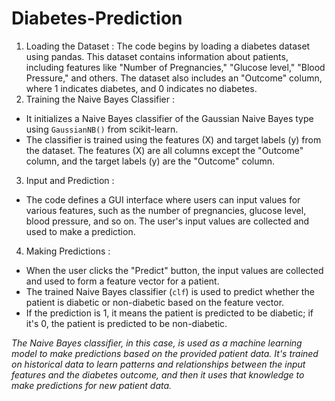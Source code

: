 # Diabetes-Prediction

1. Loading the Dataset : The code begins by loading a diabetes dataset using pandas. This
dataset contains information about patients, including features like "Number of Pregnancies,"
"Glucose level," "Blood Pressure," and others. The dataset also includes an "Outcome" column,
where 1 indicates diabetes, and 0 indicates no diabetes.
2. Training the Naive Bayes Classifier :
- It initializes a Naive Bayes classifier of the Gaussian Naive Bayes type using `GaussianNB()`
from scikit-learn.
- The classifier is trained using the features (X) and target labels (y) from the dataset. The
features (X) are all columns except the "Outcome" column, and the target labels (y) are the
"Outcome" column.
3. Input and Prediction :
- The code defines a GUI interface where users can input values for various features, such as
the number of pregnancies, glucose level, blood pressure, and so on. The user's input values
are collected and used to make a prediction.
4. Making Predictions :
- When the user clicks the "Predict" button, the input values are collected and used to form a
feature vector for a patient.
- The trained Naive Bayes classifier (`clf`) is used to predict whether the patient is diabetic or
non-diabetic based on the feature vector.
- If the prediction is 1, it means the patient is predicted to be diabetic; if it's 0, the patient is
predicted to be non-diabetic.

_The Naive Bayes classifier, in this case, is used as a machine learning model to make
predictions based on the provided patient data. It's trained on historical data to learn patterns
and relationships between the input features and the diabetes outcome, and then it uses that
knowledge to make predictions for new patient data._
